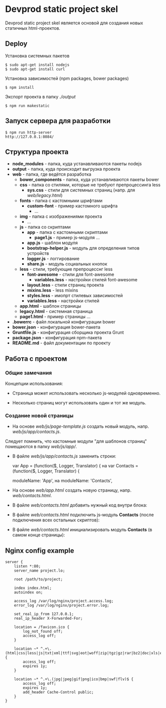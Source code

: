 Devprod static project skel
===========================

Devprod static project skel является основой для создания новых статичных
html-проектов.

Deploy
------

Установка системных пакетов

    $ sudo apt-get install nodejs
    $ sudo apt-get install curl

Установка зависимостей (npm packages, bower packages)

    $ npm install

Экспорт проекта в папку *./output*

    $ npm run makestatic


Запуск сервера для разработки
-----------------------------

    $ npm run http-server
    http://127.0.0.1:8084/


Структура проекта
-----------------

* __node_modules__ - папка, куда устанавливаются пакеты nodejs
* __output__ - папка, куда происходит выгрузка проекта
* __web__ - папка, где ведётся разработка
    * __bower_components__ - папка, куда устанавливаются пакеты bower
    * __css__ - папка со стилями, которые не требуют препроцессинга less
        * __sys.css__ - стили для системных страниц (напр. для *web/legacy.html*)
    * __fonts__ - папка с кастомными шрифтами
        * __custom-font__ - пример кастомного шрифта
            *   ...
    * __img__ - папка с изображениями проекта
        * ...
    * __js__ - папка со скриптами
        * __app__ - папка с кастомными скриптами
            * __page1.js__ - пример js-модуля
            ...
        * __app.js__ - шаблон модуля
        * __bootstrap-helper.js__ - модуль для определения типов устройств
        * __logger.js__ - логгирование
        * __share.js__ - модуль социальных кнопок
    * __less__ - стили, требующие препроцесснг less
        * __font-awesome__ - стили для font-awesome
            * __variables.less__ - настройки стилей font-awesome
        * __layout.less__ - стили страниц проекта
        * __mixins.less__ - less mixins
        * __styles.less__ - имопрт стилевых зависимостей
        * __variables.less__ - настройки стилей
    * __app.html__ - шаблон страницы
    * __legacy.html__ - системная страница
    * __page1.html__ - пример страницы
    ...
* __.bowerrc__ - файл локальной конфигурации bower
* __bower.json__ - конфигурация bower-пакета
* __Gruntfile.js__ - конфигурация сборщика проекта Grunt
* __package.json__ - конфигурация npm-пакета
* __README.md__ - файл документации по проекту


Работа с проектом
-----------------

### Общие замечания

Концепции использования:
* Cтраница может использовать несколько js-модулей одновременно.

* Несколько страниц могут использовать один и тот же модуль.

### Создание новой страницы

* На основе *web/js/page-template.js* создать новый модуль, напр. *web/js/app/contacts.js*.

Слeдует помнить, что кастомные модули "для шаблонов страниц" помещаются в папку *web/js/app/*.

* В файле *web/js/app/contacts.js* заменить строки:


    var App = (function($, Logger, Translator) {
    на
    var Contacts = (function($, Logger, Translator) {

    moduleName: 'App',
    на
    moduleName: 'Contacts',


* На основе *web/app.html* создать новую страницу, напр. *web/contacts.html*.
* В файле *web/contacts.html* добавить нужный код внутри блока:


    <!-- page content --><!-- /page content -->


* В файле *web/contacts.html* подключить js-модуль __Contacts__ (после подключения всех остальных скриптов):


    <script src="./js/app/contacts.js"></script>


* В файле *web/contacts.html* инициализировать модуль __Contacts__ (в самом конце страницы):


    <script>
        Contacts.init({
            debug: debug
        });
    </script>


Nginx config example
--------------------

    server {
        listen *:80;
        server_name project.lo;

        root /path/to/project;

        index index.html;
        autoindex on;

        access_log /var/log/nginx/project.access.log;
        error_log /var/log/nginx/project.error.log;

        set_real_ip_from 127.0.0.1;
        real_ip_header X-Forwarded-For;

        location = /favicon.ico {
            log_not_found off;
            access_log off;
        }

        location ~* ^.+\.(html|css|less|js|txt|xml|ttf|svg|eot|woff|zip|tgz|gz|rar|bz2|doc|xls|exe|pdf|ppt|tar|wav|mp3|ogg|rtf)$ {
            access_log off;
            expires 1y;
        }

        location ~* ^.+\.(jpg|jpeg|gif|png|ico|bmp|swf|flv)$ {
            access_log off;
            expires 1y;
            add_header Cache-Control public;
        }
    }
